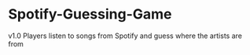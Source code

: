 # Spotify-Guessing-Game
v1.0 Players listen to songs from Spotify and guess where the artists are from
